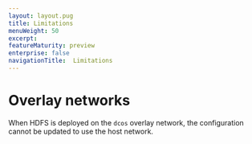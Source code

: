 ```yaml
---
layout: layout.pug
title: Limitations
menuWeight: 50
excerpt:
featureMaturity: preview
enterprise: false
navigationTitle:  Limitations
---
```


<!-- This source repo for this topic is https://github.com/dcos-commons/frameworks/hdfs -->

# Overlay networks

When HDFS is deployed on the `dcos` overlay network, the configuration cannot be updated to use the host network. 
